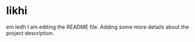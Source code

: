 # likhi
em ledh
I am editing the README file. Adding some more details about the project description.
